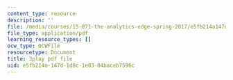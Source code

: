 ```yaml
---
content_type: resource
description: ''
file: /media/courses/15-071-the-analytics-edge-spring-2017/e5fb214a147d1d8c1e0304baceb7596c_Kdbia6SXSFA.pdf
file_type: application/pdf
learning_resource_types: []
ocw_type: OCWFile
resourcetype: Document
title: 3play pdf file
uid: e5fb214a-147d-1d8c-1e03-04baceb7596c
---
```

